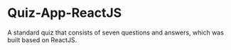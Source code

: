 # Quiz-App-ReactJS
A standard quiz that consists of seven questions and answers, which was built based on ReactJS.
